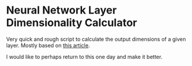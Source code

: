 # Neural Network Layer Dimensionality Calculator

Very quick and rough script to calculate the output dimensions of a given layer.
Mostly based on [this article](http://cs231n.github.io/convolutional-networks/).

I would like to perhaps return to this one day and make it better.
